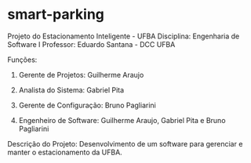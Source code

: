 smart-parking
=============

Projeto do Estacionamento Inteligente - UFBA
Disciplina: Engenharia de Software I
Professor: Eduardo Santana - DCC UFBA

Funções:

1. Gerente de Projetos: Guilherme Araujo

2. Analista do Sistema: Gabriel Pita

3. Gerente de Configuração: Bruno Pagliarini

4. Engenheiro de Software: Guilherme Araujo, Gabriel Pita e Bruno Pagliarini


Descrição do Projeto:
Desenvolvimento de um software para gerenciar e manter o estacionamento da UFBA. 



